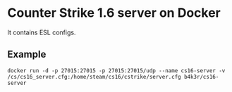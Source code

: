 # Counter Strike 1.6 server on Docker

It contains ESL configs.

## Example
```
docker run -d -p 27015:27015 -p 27015:27015/udp --name cs16-server -v /cs/cs16_server.cfg:/home/steam/cs16/cstrike/server.cfg b4k3r/cs16-server
```
